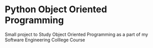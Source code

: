 # Python Object Oriented Programming

Small project to Study Object Oriented Programming as a part of my Software Engineering Colllege Course